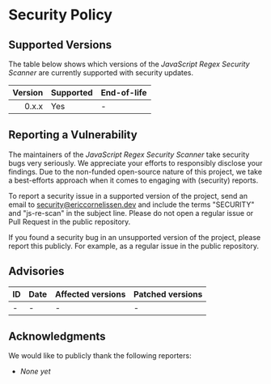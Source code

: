 # Security Policy

## Supported Versions

The table below shows which versions of the _JavaScript Regex Security Scanner_
are currently supported with security updates.

| Version | Supported | End-of-life |
| ------: | :-------- | :---------- |
|   0.x.x | Yes       | -           |

## Reporting a Vulnerability

The maintainers of the _JavaScript Regex Security Scanner_ take security bugs
very seriously. We appreciate your efforts to responsibly disclose your
findings. Due to the non-funded open-source nature of this project, we take a
best-efforts approach when it comes to engaging with (security) reports.

To report a security issue in a supported version of the project, send an email
to [security@ericcornelissen.dev] and include the terms "SECURITY" and
"js-re-scan" in the subject line. Please do not open a regular issue or Pull
Request in the public repository.

If you found a security bug in an unsupported version of the project, please
report this publicly. For example, as a regular issue in the public repository.

## Advisories

| ID               | Date       | Affected versions | Patched versions |
| :--------------- | :--------- | :---------------- | :--------------- |
| -                | -          | -                 | -                |

## Acknowledgments

We would like to publicly thank the following reporters:

- _None yet_

[security@ericcornelissen.dev]: mailto:security@ericcornelissen.dev?subject=SECURITY%20%28js-re-scan%29
